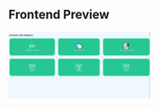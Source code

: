 
## Frontend Preview

<img src="https://github.com/Bniclas/University_SQL_Database/blob/dev_branch/preview_01.png" width="50%" height="50%">
